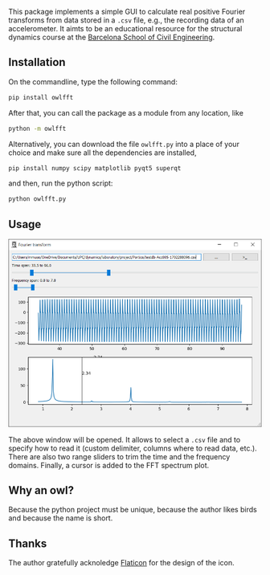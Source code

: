 This package implements a simple GUI to calculate real positive Fourier transforms from data stored in a `.csv` file, e.g., the recording data of an accelerometer. It aimts to be an educational resource for the structural dynamics course at the [Barcelona School of Civil Engineering](https://camins.upc.edu/en).

## Installation
On the commandline, type the following command:
```sh
pip install owlfft
```
After that, you can call the package as a module from any location, like
```sh
python -m owlfft
```

Alternatively, you can download the file `owlfft.py` into a place of your choice and make sure all the dependencies are installed,
```sh
pip install numpy scipy matplotlib pyqt5 superqt
```
and then, run the python script:
```sh
python owlfft.py
```

## Usage
![](https://raw.githubusercontent.com/miguelmaso/dynamics/main/tools/docs/main_window.png)

The above window will be opened. It allows to select a `.csv` file and to specify how to read it (custom delimiter, columns where to read data, etc.). There are also two range sliders to trim the time and the frequency domains. Finally, a cursor is added to the FFT spectrum plot.

## Why an owl?
Because the python project must be unique, because the author likes birds and because the name is short.

## Thanks
The author gratefully acknoledge [Flaticon](https://www.flaticon.com/free-icons/owl) for the design of the icon.
